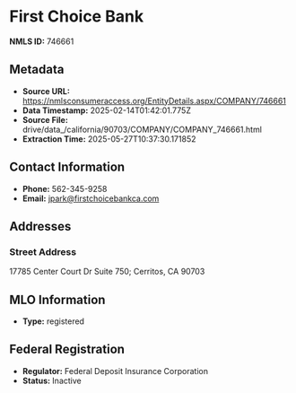 # First Choice Bank

**NMLS ID:** 746661

## Metadata
- **Source URL:** https://nmlsconsumeraccess.org/EntityDetails.aspx/COMPANY/746661
- **Data Timestamp:** 2025-02-14T01:42:01.775Z
- **Source File:** drive/data_/california/90703/COMPANY/COMPANY_746661.html
- **Extraction Time:** 2025-05-27T10:37:30.171852

## Contact Information
- **Phone:** 562-345-9258
- **Email:** jpark@firstchoicebankca.com

## Addresses
### Street Address
17785 Center Court Dr Suite 750; Cerritos, CA 90703

## MLO Information
- **Type:** registered

## Federal Registration
- **Regulator:** Federal Deposit Insurance Corporation
- **Status:** Inactive
